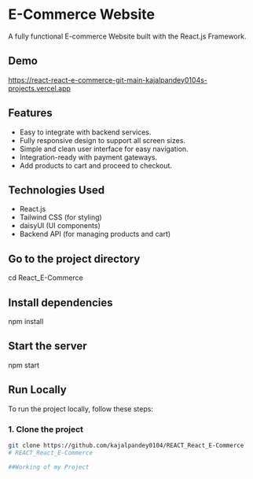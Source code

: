 # E-Commerce Website

A fully functional E-commerce Website built with the React.js Framework.

## Demo
https://react-react-e-commerce-git-main-kajalpandey0104s-projects.vercel.app


## Features

- Easy to integrate with backend services.
- Fully responsive design to support all screen sizes.
- Simple and clean user interface for easy navigation.
- Integration-ready with payment gateways.
- Add products to cart and proceed to checkout.

## Technologies Used

- React.js
- Tailwind CSS (for styling)
- daisyUI (UI components)
- Backend API (for managing products and cart)

## Go to the project directory

  cd React_E-Commerce

## Install dependencies

  npm install

## Start the server

  npm start

## Run Locally

To run the project locally, follow these steps:

### 1. Clone the project

```bash
git clone https://github.com/kajalpandey0104/REACT_React_E-Commerce
# REACT_React_E-Commerce

##Working of my Project
